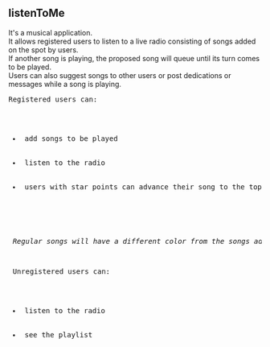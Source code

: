 <b> <h2> listenToMe </h2> </b>

 It's a musical application. <br>
 It allows registered users to listen to a live radio consisting of songs added on the spot by users. <br>
 If another song is playing, the proposed song will queue until its turn comes to be played. <br>
 Users can also suggest songs to other users or post dedications or messages while a song is playing. <br>
 
 <pre>Registered users can:
 <ul>
 <li> add songs to be played </li>
 <li> listen to the radio </li>
 <li> users with star points can advance their song to the top of the playlist </li>
 </ul>
    <p> <i>Regular songs will have a different color from the songs advanced through star points. A legend will indicate their nature. </i></p> </pre>
  
 <pre> Unregistered users can:
  <ul>
  <li> listen to the radio </li>
  <li> see the playlist </li> </pre>
  
 
 
